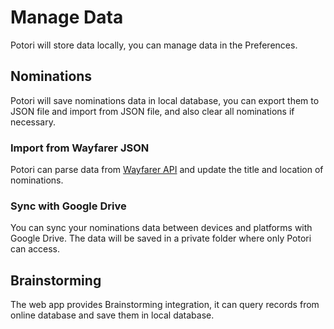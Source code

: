 # Manage Data
Potori will store data locally, you can manage data in the Preferences.

## Nominations
Potori will save nominations data in local database, you can export them to JSON file and import from JSON file, and also clear all nominations if necessary.

### Import from Wayfarer JSON<Badge type="tip" text="Web" vertical="top"/>
Potori can parse data from [Wayfarer API](https://wayfarer.nianticlabs.com/api/v1/vault/manage "Wayfarer API") and update the title and location of nominations.

### Sync with Google Drive
You can sync your nominations data between devices and platforms with Google Drive. The data will be saved in a private folder where only Potori can access.

## Brainstorming<Badge type="tip" text="Web" vertical="top"/>
The web app provides Brainstorming integration, it can query records from online database and save them in local database.